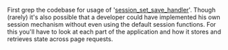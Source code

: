 First grep the codebase for usage of '[session_set_save_handler](http://www.php.net/manual/en/function.session-set-save-handler.php)'. 
Though (rarely) it's also possible that a developer could have implemented his own session mechanism without even using the default session functions. For this you'll have to look at each part of the application and how it stores and retrieves state across page requests.
